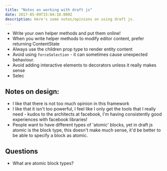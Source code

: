 ```yaml
---
title: "Notes on working with draft js"
date: 2017-05-09T15:04:10.000Z
description: Here's some notes/opinions on using draft js.
---
```


- Write your own helper methods and put them online!
- When you write helper methods to modify editor content, prefer returning ContentState
- Always use the children prop type to render entity content
- Avoid using `forceSelection` - it can sometimes cause unexpected behaviour.
- Avoid adding interactive elements to decorators unless it really makes sense
- Selec

## Notes on design:
- I like that there is not too much opinion in this framework
- I like that it isn't too powerful, I feel like I only get the tools that I really need - kudos to the architects at facebook, I'm having consistently good experiences with facebook libraries!
- People want to have different types of 'atomic' blocks, yet in draft js atomic is the block type, this doesn't make much sense, it'd be better to be able to specify a block as atomic.

## Questions
- What are atomic block types?
